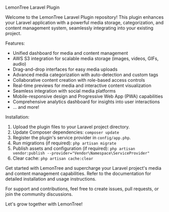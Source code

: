 LemonTree Laravel Plugin

Welcome to the LemonTree Laravel Plugin repository! This plugin enhances your Laravel application with a powerful media storage, categorization, and content management system, seamlessly integrating into your existing project.

Features:
- Unified dashboard for media and content management
- AWS S3 integration for scalable media storage (images, videos, GIFs, audio)
- Drag-and-drop interfaces for easy media uploads
- Advanced media categorization with auto-detection and custom tags
- Collaborative content creation with role-based access controls
- Real-time previews for media and interactive content visualization
- Seamless integration with social media platforms
- Mobile-responsive design and Progressive Web App (PWA) capabilities
- Comprehensive analytics dashboard for insights into user interactions
- ... and more!

Installation:
1. Upload the plugin files to your Laravel project directory.
2. Update Composer dependencies: `composer update`
3. Register the plugin's service provider in `config/app.php`.
4. Run migrations (if required): `php artisan migrate`
5. Publish assets and configuration (if required): `php artisan vendor:publish --provider="Vendor\Namespace\ServiceProvider"`
6. Clear cache: `php artisan cache:clear`

Get started with LemonTree and supercharge your Laravel project's media and content management capabilities. Refer to the documentation for detailed installation and usage instructions.

For support and contributions, feel free to create issues, pull requests, or join the community discussions.

Let's grow together with LemonTree!
